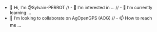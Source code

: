 - 👋 Hi, I’m @Sylvain-PERROT
// - 👀 I’m interested in ...
// - 🌱 I’m currently learning ...
- 💞️ I’m looking to collaborate on AgOpenGPS (AOG)
// - 📫 How to reach me ...

<!---
Sylvain-PERROT/Sylvain-PERROT is a ✨ special ✨ repository because its `README.md` (this file) appears on your GitHub profile.
You can click the Preview link to take a look at your changes.
--->

